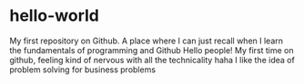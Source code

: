 # hello-world
My first repository on Github. A place where I can just recall when I learn the fundamentals of programming and Github
Hello people! My first time on github, feeling kind of nervous with all the technicality haha
I like the idea of problem solving for business problems
